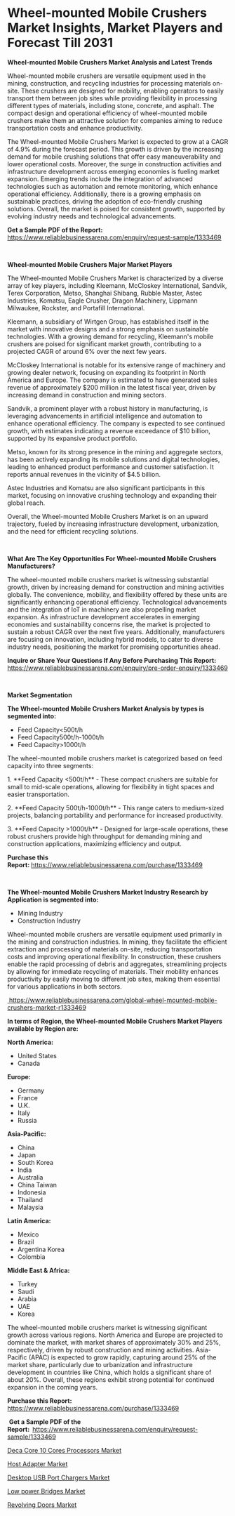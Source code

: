 <p><h1>Wheel-mounted Mobile Crushers Market Insights, Market Players and Forecast Till 2031</h1></p><p><strong>Wheel-mounted Mobile Crushers Market Analysis and Latest Trends</strong></p>
<p><p>Wheel-mounted mobile crushers are versatile equipment used in the mining, construction, and recycling industries for processing materials on-site. These crushers are designed for mobility, enabling operators to easily transport them between job sites while providing flexibility in processing different types of materials, including stone, concrete, and asphalt. The compact design and operational efficiency of wheel-mounted mobile crushers make them an attractive solution for companies aiming to reduce transportation costs and enhance productivity.</p><p>The Wheel-mounted Mobile Crushers Market is expected to grow at a CAGR of 4.9% during the forecast period. This growth is driven by the increasing demand for mobile crushing solutions that offer easy maneuverability and lower operational costs. Moreover, the surge in construction activities and infrastructure development across emerging economies is fueling market expansion. Emerging trends include the integration of advanced technologies such as automation and remote monitoring, which enhance operational efficiency. Additionally, there is a growing emphasis on sustainable practices, driving the adoption of eco-friendly crushing solutions. Overall, the market is poised for consistent growth, supported by evolving industry needs and technological advancements.</p></p>
<p><strong>Get a Sample PDF of the Report:&nbsp;</strong> <a href="https://www.reliablebusinessarena.com/enquiry/request-sample/1333469?utm_campaign=1596&utm_medium=2&utm_source=Github&utm_content=ia&utm_term=13102024&utm_id=wheel-mounted-mobile-crushers">https://www.reliablebusinessarena.com/enquiry/request-sample/1333469</a></p>
<p>&nbsp;</p>
<p><strong>Wheel-mounted Mobile Crushers Major Market Players</strong></p>
<p><p>The Wheel-mounted Mobile Crushers Market is characterized by a diverse array of key players, including Kleemann, McCloskey International, Sandvik, Terex Corporation, Metso, Shanghai Shibang, Rubble Master, Astec Industries, Komatsu, Eagle Crusher, Dragon Machinery, Lippmann Milwaukee, Rockster, and Portafill International. </p><p>Kleemann, a subsidiary of Wirtgen Group, has established itself in the market with innovative designs and a strong emphasis on sustainable technologies. With a growing demand for recycling, Kleemann's mobile crushers are poised for significant market growth, contributing to a projected CAGR of around 6% over the next few years.</p><p>McCloskey International is notable for its extensive range of machinery and growing dealer network, focusing on expanding its footprint in North America and Europe. The company is estimated to have generated sales revenue of approximately $200 million in the latest fiscal year, driven by increasing demand in construction and mining sectors.</p><p>Sandvik, a prominent player with a robust history in manufacturing, is leveraging advancements in artificial intelligence and automation to enhance operational efficiency. The company is expected to see continued growth, with estimates indicating a revenue exceedance of $10 billion, supported by its expansive product portfolio.</p><p>Metso, known for its strong presence in the mining and aggregate sectors, has been actively expanding its mobile solutions and digital technologies, leading to enhanced product performance and customer satisfaction. It reports annual revenues in the vicinity of $4.5 billion.</p><p>Astec Industries and Komatsu are also significant participants in this market, focusing on innovative crushing technology and expanding their global reach. </p><p>Overall, the Wheel-mounted Mobile Crushers Market is on an upward trajectory, fueled by increasing infrastructure development, urbanization, and the need for efficient recycling solutions.</p></p>
<p>&nbsp;</p>
<p><strong>What Are The Key Opportunities For Wheel-mounted Mobile Crushers Manufacturers?</strong></p>
<p><p>The wheel-mounted mobile crushers market is witnessing substantial growth, driven by increasing demand for construction and mining activities globally. The convenience, mobility, and flexibility offered by these units are significantly enhancing operational efficiency. Technological advancements and the integration of IoT in machinery are also propelling market expansion. As infrastructure development accelerates in emerging economies and sustainability concerns rise, the market is projected to sustain a robust CAGR over the next five years. Additionally, manufacturers are focusing on innovation, including hybrid models, to cater to diverse industry needs, positioning the market for promising opportunities ahead.</p></p>
<p><strong>Inquire or Share Your Questions If Any Before Purchasing This Report:</strong> <a href="https://www.reliablebusinessarena.com/enquiry/pre-order-enquiry/1333469?utm_campaign=1596&utm_medium=2&utm_source=Github&utm_content=ia&utm_term=13102024&utm_id=wheel-mounted-mobile-crushers">https://www.reliablebusinessarena.com/enquiry/pre-order-enquiry/1333469</a></p>
<p>&nbsp;</p>
<p><strong>Market Segmentation</strong></p>
<p><strong>The Wheel-mounted Mobile Crushers Market Analysis by types is segmented into:</strong></p>
<p><ul><li>Feed Capacity<500t/h</li><li>Feed Capacity500t/h-1000t/h</li><li>Feed Capacity>1000t/h</li></ul></p>
<p><p>The wheel-mounted mobile crushers market is categorized based on feed capacity into three segments: </p><p>1. **Feed Capacity <500t/h** - These compact crushers are suitable for small to mid-scale operations, allowing for flexibility in tight spaces and easier transportation.</p><p>   </p><p>2. **Feed Capacity 500t/h-1000t/h** - This range caters to medium-sized projects, balancing portability and performance for increased productivity.</p><p>3. **Feed Capacity >1000t/h** - Designed for large-scale operations, these robust crushers provide high throughput for demanding mining and construction applications, maximizing efficiency and output.</p></p>
<p><strong>Purchase this Report:&nbsp;</strong><a href="https://www.reliablebusinessarena.com/purchase/1333469?utm_campaign=1596&utm_medium=2&utm_source=Github&utm_content=ia&utm_term=13102024&utm_id=wheel-mounted-mobile-crushers">https://www.reliablebusinessarena.com/purchase/1333469</a></p>
<p>&nbsp;</p>
<p><strong>The Wheel-mounted Mobile Crushers Market Industry Research by Application is segmented into:</strong></p>
<p><ul><li>Mining Industry</li><li>Construction Industry</li></ul></p>
<p><p>Wheel-mounted mobile crushers are versatile equipment used primarily in the mining and construction industries. In mining, they facilitate the efficient extraction and processing of materials on-site, reducing transportation costs and improving operational flexibility. In construction, these crushers enable the rapid processing of debris and aggregates, streamlining projects by allowing for immediate recycling of materials. Their mobility enhances productivity by easily moving to different job sites, making them essential for various applications in both sectors.</p></p>
<p><a href="https://www.reliablebusinessarena.com/global-wheel-mounted-mobile-crushers-market-r1333469?utm_campaign=1596&utm_medium=2&utm_source=Github&utm_content=ia&utm_term=13102024&utm_id=wheel-mounted-mobile-crushers">&nbsp;https://www.reliablebusinessarena.com/global-wheel-mounted-mobile-crushers-market-r1333469</a></p>
<p><strong>In terms of Region, the Wheel-mounted Mobile Crushers Market Players available by Region are:</strong></p>
<p>
    <p> <strong> North America: </strong>
        <ul>
            <li>United States</li>
            <li>Canada</li>
        </ul>
        </p> 
    <p> <strong> Europe: </strong>
        <ul>
            <li>Germany</li>
            <li>France</li>
            <li>U.K.</li>
            <li>Italy</li>
            <li>Russia</li>
        </ul>
        </p> 
    <p> <strong> Asia-Pacific: </strong>
        <ul>
            <li>China</li>
            <li>Japan</li>
            <li>South Korea</li>
            <li>India</li>
            <li>Australia</li>
            <li>China Taiwan</li>
            <li>Indonesia</li>
            <li>Thailand</li>
            <li>Malaysia</li>
        </ul>
        </p> 
    <p> <strong> Latin America: </strong>
        <ul>
            <li>Mexico</li>
            <li>Brazil</li>
            <li>Argentina Korea</li>
            <li>Colombia</li>
        </ul>
        </p> 
    <p> <strong> Middle East & Africa: </strong>
        <ul>
            <li>Turkey</li>
            <li>Saudi</li>
            <li>Arabia</li>
            <li>UAE</li>
            <li>Korea</li>
        </ul>
    </p>
    </p>
<p><p>The wheel-mounted mobile crushers market is witnessing significant growth across various regions. North America and Europe are projected to dominate the market, with market shares of approximately 30% and 25%, respectively, driven by robust construction and mining activities. Asia-Pacific (APAC) is expected to grow rapidly, capturing around 25% of the market share, particularly due to urbanization and infrastructure development in countries like China, which holds a significant share of about 20%. Overall, these regions exhibit strong potential for continued expansion in the coming years.</p></p>
<p><strong>Purchase this Report: </strong><a href="https://www.reliablebusinessarena.com/purchase/1333469?utm_campaign=1596&utm_medium=2&utm_source=Github&utm_content=ia&utm_term=13102024&utm_id=wheel-mounted-mobile-crushers">https://www.reliablebusinessarena.com/purchase/1333469</a></p>
<p>&nbsp;<strong>Get a Sample PDF of the Report:&nbsp;&nbsp;</strong><a href="https://www.reliablebusinessarena.com/enquiry/request-sample/1333469?utm_campaign=1596&utm_medium=2&utm_source=Github&utm_content=ia&utm_term=13102024&utm_id=wheel-mounted-mobile-crushers">https://www.reliablebusinessarena.com/enquiry/request-sample/1333469</a></p>
<p><strong></strong></p>
<p><p><a href="https://www.linkedin.com/pulse/deca-core-10-cores-processors-market-drivers-challenges-forecast-gynuc?utm_campaign=1596&utm_medium=2&utm_source=Github&utm_content=ia&utm_term=13102024&utm_id=wheel-mounted-mobile-crushers">Deca Core 10 Cores Processors Market</a></p><p><a href="https://www.linkedin.com/pulse/host-adapter-market-ecosystem-competitive-landscape-strategic-darzf?utm_campaign=1596&utm_medium=2&utm_source=Github&utm_content=ia&utm_term=13102024&utm_id=wheel-mounted-mobile-crushers">Host Adapter Market</a></p><p><a href="https://www.linkedin.com/pulse/strategic-roadmap-success-global-desktop-usb-port-chargers-tykif?utm_campaign=1596&utm_medium=2&utm_source=Github&utm_content=ia&utm_term=13102024&utm_id=wheel-mounted-mobile-crushers">Desktop USB Port Chargers Market</a></p><p><a href="https://www.linkedin.com/pulse/low-power-bridges-market-segmentation-geographical-regions-bypuf?utm_campaign=1596&utm_medium=2&utm_source=Github&utm_content=ia&utm_term=13102024&utm_id=wheel-mounted-mobile-crushers">Low power Bridges Market</a></p><p><a href="https://issuu.com/reportprime-2/docs/revolving-doors-market-size-2030.pp_b9a5e25d34170e?utm_campaign=1596&utm_medium=2&utm_source=Github&utm_content=ia&utm_term=13102024&utm_id=wheel-mounted-mobile-crushers">Revolving Doors Market</a></p></p>
